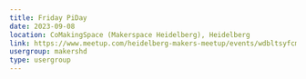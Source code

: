 ```yaml
---
title: Friday PiDay
date: 2023-09-08
location: CoMakingSpace (Makerspace Heidelberg), Heidelberg
link: https://www.meetup.com/heidelberg-makers-meetup/events/wdbltsyfcmblb/
usergroup: makershd
type: usergroup
---
```

